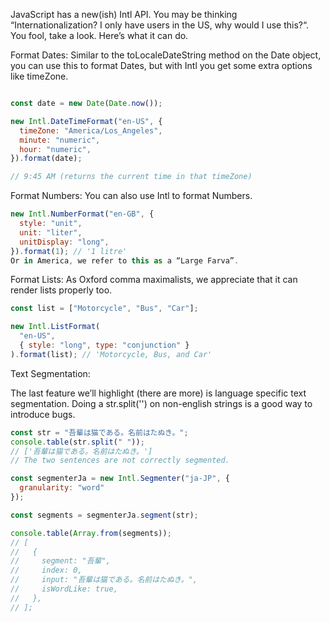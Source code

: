 JavaScript has a new(ish) Intl API. You may be thinking “Internationalization? I only have users in the US, why would I use this?“. You fool, take a look. Here’s what it can do.

Format Dates: Similar to the toLocaleDateString method on the Date object, you can use this to format Dates, but with Intl you get some extra options like timeZone.

```js

const date = new Date(Date.now());

new Intl.DateTimeFormat("en-US", {
  timeZone: "America/Los_Angeles",
  minute: "numeric",
  hour: "numeric",
}).format(date);

// 9:45 AM (returns the current time in that timeZone)
```


Format Numbers: You can also use Intl to format Numbers.

```js
new Intl.NumberFormat("en-GB", {
  style: "unit",
  unit: "liter",
  unitDisplay: "long",
}).format(1); // '1 litre'
Or in America, we refer to this as a “Large Farva”.
```


Format Lists: As Oxford comma maximalists, we appreciate that it can render lists properly too.

```js
const list = ["Motorcycle", "Bus", "Car"];

new Intl.ListFormat(
  "en-US", 
  { style: "long", type: "conjunction" }
).format(list); // 'Motorcycle, Bus, and Car'
```


Text Segmentation:

The last feature we’ll highlight (there are more) is language specific text segmentation. Doing a str.split('') on non-english strings is a good way to introduce bugs.

```js
const str = "吾輩は猫である。名前はたぬき。";
console.table(str.split(" "));
// ['吾輩は猫である。名前はたぬき。']
// The two sentences are not correctly segmented.

const segmenterJa = new Intl.Segmenter("ja-JP", { 
  granularity: "word" 
});

const segments = segmenterJa.segment(str);

console.table(Array.from(segments));
// [
//   {
//     segment: "吾輩",
//     index: 0,
//     input: "吾輩は猫である。名前はたぬき。",
//     isWordLike: true,
//   },
// ];
```